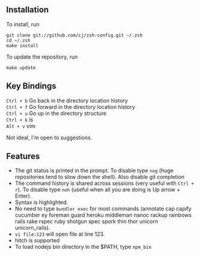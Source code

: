 Installation
------------

To install, run

    git clone git://github.com/cj/zsh-config.git ~/.zsh
    cd ~/.zsh
    make install

To update the repository, run

    make update

Key Bindings
-------------

`Ctrl + b` Go back in the directory location history  
`Ctrl + f` Go forward in the directory location history  
`Ctrl + u` Go up in the directory structure  
`Ctrl + k` ls  
`Alt + v` vim  

Not ideal, I'm open to suggestions.

Features
--------

* The git status is printed in the prompt. To disable type `nog` (huge
  repositories tend to slow down the shell). Also disable git completion
* The command history is shared across sessions (very useful with `Ctrl + r`).
  To disable type `noh` (useful when all you are doing is Up arrow + Enter).
* Syntax is highlighted.
* No need to type `bundler exec` for most commands (annotate cap capify
  cucumber ey foreman guard heroku middleman nanoc rackup rainbows rails rake
  rspec ruby shotgun spec spork thin thor unicorn unicorn\_rails).
* `vi file:123` will open file at line 123.
* hitch is supported
* To load nodejs bin directory in the $PATH, type `npm_bin`
